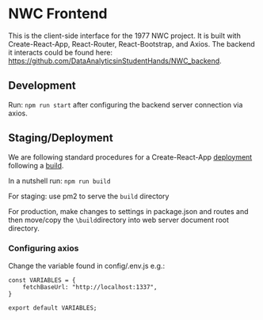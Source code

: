 # NWC Frontend 

This is the client-side interface for the 1977 NWC project. It is built with Create-React-App, React-Router, React-Bootstrap, and Axios. The backend it interacts could be found here: https://github.com/DataAnalyticsinStudentHands/NWC_backend.

## Development

Run: `npm run start` after configuring the backend server connection via axios.

## Staging/Deployment

We are following standard procedures for a Create-React-App [deployment](https://create-react-app.dev/docs/deployment/) following a [build](https://create-react-app.dev/docs/production-build/). 

In a nutshell run: `npm run build`

For staging: use pm2 to serve the `build` directory

For production, make changes to settings in package.json and routes and then move/copy the `\build`directory into web server document root directory.

### Configuring axios

Change the variable found in config/.env.js e.g.:

```
const VARIABLES = {
	fetchBaseUrl: "http://localhost:1337",
}

export default VARIABLES;
```
